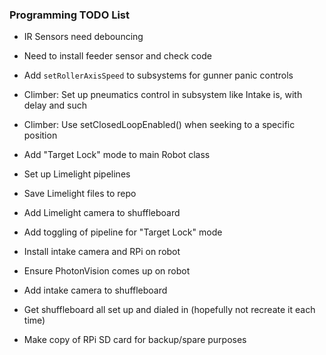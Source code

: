 ### Programming TODO List

- IR Sensors need debouncing
- Need to install feeder sensor and check code

- Add `setRollerAxisSpeed` to subsystems for gunner panic controls

- Climber: Set up pneumatics control in subsystem like Intake is, with delay and such
- Climber: Use setClosedLoopEnabled() when seeking to a specific position

- Add "Target Lock" mode to main Robot class
- Set up Limelight pipelines
- Save Limelight files to repo
- Add Limelight camera to shuffleboard
- Add toggling of pipeline for "Target Lock" mode

- Install intake camera and RPi on robot
- Ensure PhotonVision comes up on robot
- Add intake camera to shuffleboard 

- Get shuffleboard all set up and dialed in (hopefully not recreate it each time)

- Make copy of RPi SD card for backup/spare purposes

